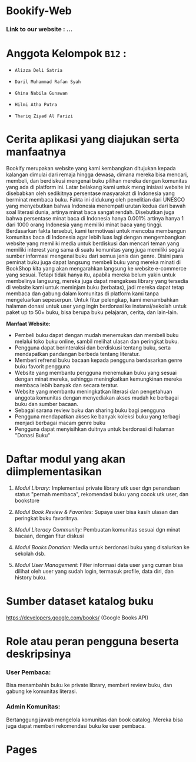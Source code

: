 # Bookify-Web

### Link to our website :  ...

# **Anggota Kelompok `B12` :**

- `Alizza Deli Satria`

- `Daril Muhammad Rafan Syah`

- `Ghina Nabila Gunawan`

- `Hilmi Atha Putra`

- `Thariq Ziyad Al Farizi`

# **Cerita aplikasi yang diajukan serta manfaatnya**
Bookify merupakan website yang kami kembangkan ditujukan kepada kalangan dimulai dari remaja hingga dewasa, dimana mereka bisa mencari, membeli, dan berdiskusi mengenai buku pilihan mereka dengan komunitas yang ada di platform ini. Latar belakang kami untuk meng inisiasi website ini disebabkan oleh sedikitnya persentase masyarakat di Indonesia yang berminat membaca buku. Fakta ini didukung oleh penelitian dari UNESCO yang menyebutkan bahwa Indonesia menempati urutan kedua dari bawah soal literasi dunia, artinya minat baca sangat rendah. Disebutkan juga bahwa persentase minat baca di Indonesia hanya 0.001% artinya hanya 1 dari 1000 orang Indonesia yang memiliki minat baca yang tinggi. Berdasarkan fakta tersebut, kami termotivasi untuk mencoba membangun komunitas baca di Indonesia agar lebih luas lagi dengan mengembangkan website yang memiliki media untuk berdiskusi dan mencari teman yang memiliki interest yang sama di suatu komunitas yang juga memiliki segala sumber informasi mengenai buku dari semua jenis dan genre. Disini para peminat buku juga dapat langsung membeli buku yang mereka minati di BookShop kita yang akan mengarahkan langsung ke website e-commerce yang sesuai. Tetapi tidak hanya itu, apabila mereka belum yakin untuk membelinya langsung, mereka juga dapat mengakses library yang tersedia di website kami untuk meminjam buku (terbatas), jadi mereka dapat tetap membaca dan gabung dalam komunitas di platform kami tanpa mengeluarkan sepeserpun. Untuk fitur pelengkap, kami menambahkan halaman donasi untuk user yang ingin berdonasi ke instansi/sekolah untuk paket up to 50+ buku, bisa berupa buku pelajaran, cerita, dan lain-lain.

**Manfaat Website:**
- Pembeli buku dapat dengan mudah menemukan dan membeli buku melalui toko buku online, sambil melihat ulasan dan peringkat buku.
- Pengguna dapat berinteraksi dan berdiskusi tentang buku, serta mendapatkan pandangan berbeda tentang literatur.
- Memberi refrensi buku bacaan kepada pengguna berdasarkan genre buku favorit pengguna
- Website yang membantu pengguna menemukan buku yang sesuai dengan minat mereka, sehingga meningkatkan kemungkinan mereka membaca lebih banyak dan secara teratur.
- Website yang membantu meningkatkan literasi dan pengetahuan anggota komunitas dengan menyediakan akses mudah ke berbagai buku dan sumber bacaan.
- Sebagai sarana review buku dan sharing buku bagi pengguna
- Pengguna mendapatkan akses ke banyak koleksi buku yang terbagi menjadi berbagai macam genre buku
- Pengguna dapat menyisihkan duitnya untuk berdonasi di halaman "Donasi Buku"

# **Daftar modul yang akan diimplementasikan**
1. *Modul Library:*
Implementasi private library utk user dgn penandaan status "pernah membaca", rekomendasi buku yang cocok utk user, dan bookstore

2. *Modul Book Review & Favorites:*
Supaya user bisa kasih ulasan dan peringkat buku favoritnya.

3. *Modul Literacy Community:*
Pembuatan komunitas sesuai dgn minat bacaan, dengan fitur diskusi

4. *Modul Books Donation:*
Media untuk berdonasi buku yang disalurkan ke sekolah dsb.

5. *Modul User Management:*
Filter informasi data user yang cuman bisa dilihat oleh user yang sudah login, termasuk profile, data diri, dan history buku.

# **Sumber dataset katalog buku**
https://developers.google.com/books/ (Google Books API)

# **Role atau peran pengguna beserta deskripsinya**

### User Pembaca:
Bisa menambahin buku ke private library, memberi review buku, dan gabung ke komunitas literasi. 

### Admin Komunitas:
Bertanggung jawab mengelola komunitas dan book catalog. Mereka bisa juga dapat memberi rekomendasi buku ke user pembaca.

# **Pages**
